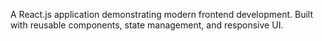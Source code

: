 A React.js application demonstrating modern frontend development.
Built with reusable components, state management, and responsive UI.
